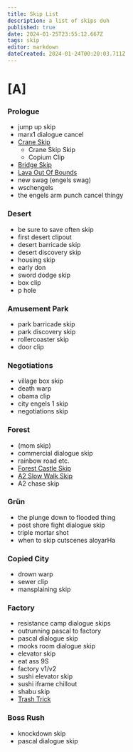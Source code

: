 ```yaml
---
title: Skip List
description: a list of skips duh
published: true
date: 2024-01-25T23:55:12.667Z
tags: skip
editor: markdown
dateCreated: 2024-01-24T00:20:03.711Z
---
```


# [A]
### Prologue
- jump up skip
- marx1 dialogue cancel
- [Crane Skip](/skips/crane-skip)
	- Crane Skip Skip
	- Copium Clip
- [Bridge Skip](/skips/bridge-skip)
- [Lava Out Of Bounds](/skips/LavaOOB)
- new swag (engels swag)
- wschengels
- the engels arm punch cancel thingy
### Desert
- be sure to save often skip
- first desert clipout
- desert barricade skip
- desert discovery skip
- housing skip
- early don
- sword dodge skip
- box clip
- p hole
### Amusement Park
- park barricade skip
- park discovery skip
- rollercoaster skip
- door clip
### Negotiations
- village box skip
- death warp
- obama clip
- city engels 1 skip
- negotiations skip
### Forest
- (mom skip)
- commercial dialogue skip
- rainbow road etc.
- [Forest Castle Skip](/skips/forest-castle-skip)
- [A2 Slow Walk Skip](/skips/A2-Slow-Walk-Skip)
- A2 chase skip
### Grün
- the plunge down to flooded thing
- post shore fight dialogue skip
- triple mortar shot
- when to skip cutscenes aloyarHa
### Copied City
- drown warp
- sewer clip
- mansplaining skip
### Factory
- resistance camp dialogue skips
- outrunning pascal to factory
- pascal dialogue skip
- mooks room dialogue skip
- elevator skip
- eat ass 9S
- factory v1/v2
- sushi elevator skip
- sushi iframe chillout
- shabu skip
- [Trash Trick](/skips/trash_trick)
### Boss Rush
- knockdown skip
- pascal dialogue skip